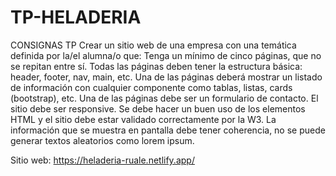 # TP-HELADERIA
CONSIGNAS TP
Crear un sitio web de una empresa con una temática definida por la/el alumna/o que:
Tenga un mínimo de cinco páginas, que no se repitan entre sí.
Todas las páginas deben tener la estructura básica: header, footer, nav, main, etc.
Una de las páginas deberá mostrar un listado de información con cualquier componente como tablas, listas, cards (bootstrap), etc.
Una de las páginas debe ser un formulario de contacto.
El sitio debe ser responsive.
Se debe hacer un buen uso de los elementos HTML y el sitio debe estar validado correctamente por la W3.
La información que se muestra en pantalla debe tener coherencia, no se puede generar textos aleatorios como lorem ipsum.


Sitio web: https://heladeria-ruale.netlify.app/
